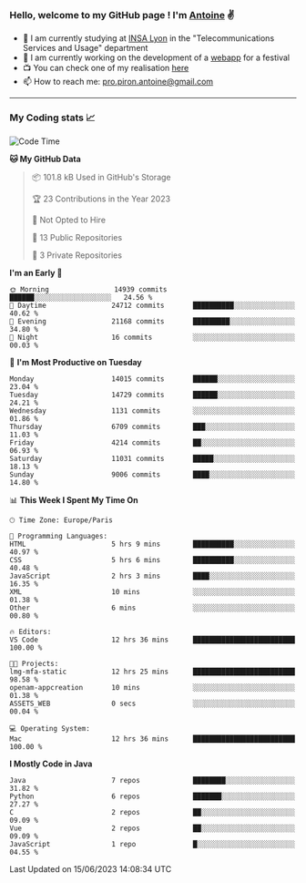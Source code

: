### Hello, welcome to my GitHub page ! I'm [Antoine](https://github.com/AntoinePiron) ✌️

- 🌱 I am currently studying at [INSA Lyon](https://www.insa-lyon.fr) in the "Telecommunications Services and Usage" department
- 🔭 I am currently working on the development of a [webapp](https://github.com/24HeuresINSA/Overbookd) for a festival
- 📺 You can check one of my realisation [here](https://astustc.fr)
- 📫 How to reach me: [pro.piron.antoine@gmail.com](mailto:pro.piron.antoine@gmail.com)

---

### My Coding stats 📈
<!--START_SECTION:waka-->
![Code Time](http://img.shields.io/badge/Code%20Time-156%20hrs%2022%20mins-blue)

**🐱 My GitHub Data** 

> 📦 101.8 kB Used in GitHub's Storage 
 > 
> 🏆 23 Contributions in the Year 2023
 > 
> 🚫 Not Opted to Hire
 > 
> 📜 13 Public Repositories 
 > 
> 🔑 3 Private Repositories 
 > 
**I'm an Early 🐤** 

```text
🌞 Morning                14939 commits       ██████░░░░░░░░░░░░░░░░░░░   24.56 % 
🌆 Daytime                24712 commits       ██████████░░░░░░░░░░░░░░░   40.62 % 
🌃 Evening                21168 commits       █████████░░░░░░░░░░░░░░░░   34.80 % 
🌙 Night                  16 commits          ░░░░░░░░░░░░░░░░░░░░░░░░░   00.03 % 
```
📅 **I'm Most Productive on Tuesday** 

```text
Monday                   14015 commits       ██████░░░░░░░░░░░░░░░░░░░   23.04 % 
Tuesday                  14729 commits       ██████░░░░░░░░░░░░░░░░░░░   24.21 % 
Wednesday                1131 commits        ░░░░░░░░░░░░░░░░░░░░░░░░░   01.86 % 
Thursday                 6709 commits        ███░░░░░░░░░░░░░░░░░░░░░░   11.03 % 
Friday                   4214 commits        ██░░░░░░░░░░░░░░░░░░░░░░░   06.93 % 
Saturday                 11031 commits       █████░░░░░░░░░░░░░░░░░░░░   18.13 % 
Sunday                   9006 commits        ████░░░░░░░░░░░░░░░░░░░░░   14.80 % 
```


📊 **This Week I Spent My Time On** 

```text
🕑︎ Time Zone: Europe/Paris

💬 Programming Languages: 
HTML                     5 hrs 9 mins        ██████████░░░░░░░░░░░░░░░   40.97 % 
CSS                      5 hrs 6 mins        ██████████░░░░░░░░░░░░░░░   40.48 % 
JavaScript               2 hrs 3 mins        ████░░░░░░░░░░░░░░░░░░░░░   16.35 % 
XML                      10 mins             ░░░░░░░░░░░░░░░░░░░░░░░░░   01.38 % 
Other                    6 mins              ░░░░░░░░░░░░░░░░░░░░░░░░░   00.80 % 

🔥 Editors: 
VS Code                  12 hrs 36 mins      █████████████████████████   100.00 % 

🐱‍💻 Projects: 
lmg-mfa-static           12 hrs 25 mins      █████████████████████████   98.58 % 
openam-appcreation       10 mins             ░░░░░░░░░░░░░░░░░░░░░░░░░   01.38 % 
ASSETS_WEB               0 secs              ░░░░░░░░░░░░░░░░░░░░░░░░░   00.04 % 

💻 Operating System: 
Mac                      12 hrs 36 mins      █████████████████████████   100.00 % 
```

**I Mostly Code in Java** 

```text
Java                     7 repos             ████████░░░░░░░░░░░░░░░░░   31.82 % 
Python                   6 repos             ███████░░░░░░░░░░░░░░░░░░   27.27 % 
C                        2 repos             ██░░░░░░░░░░░░░░░░░░░░░░░   09.09 % 
Vue                      2 repos             ██░░░░░░░░░░░░░░░░░░░░░░░   09.09 % 
JavaScript               1 repo              █░░░░░░░░░░░░░░░░░░░░░░░░   04.55 % 
```




 Last Updated on 15/06/2023 14:08:34 UTC
<!--END_SECTION:waka-->

